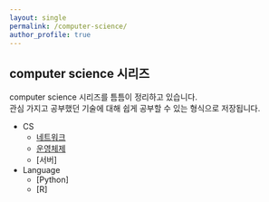 ```yaml
---
layout: single
permalink: /computer-science/
author_profile: true
---
```

## computer science 시리즈
computer science 시리즈를 틈틈이 정리하고 있습니다.  
관심 가지고 공부했던 기술에 대해 쉽게 공부할 수 있는 형식으로 저장됩니다.

- CS
  - [네트워크](/cs/cs_network_1)
  - [운영체제](/cs/cs_os_1)
  - [서버]
- Language
  - [Python]
  - [R]

